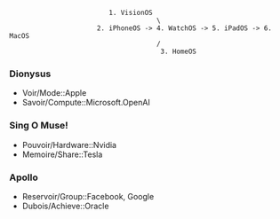                              1. VisionOS
                                         \
                          2. iPhoneOS -> 4. WatchOS -> 5. iPadOS -> 6. MacOS
                                         /
                                          3. HomeOS


### Dionysus
- Voir/Mode::Apple
- Savoir/Compute::Microsoft.OpenAI

### Sing O Muse!
- Pouvoir/Hardware::Nvidia
- Memoire/Share::Tesla

### Apollo
- Reservoir/Group::Facebook, Google
- Dubois/Achieve::Oracle

